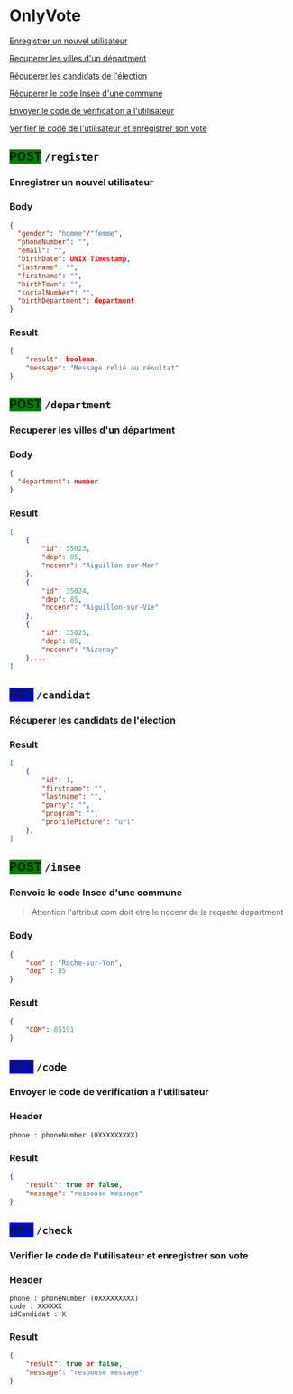 # OnlyVote

 [Enregistrer un nouvel utilisateur](#register) 

 [Recuperer les villes d'un départment](#department) 

 [Récuperer les candidats de l'élection](#candidat) 

 [Récuperer le code Insee d'une commune](#insee) 

 [Envoyer le code de vérification a l'utilisateur](#code) 

 [Verifier le code de l'utilisateur et enregistrer son vote](#check) 

## <span style="background:green">POST</span> ```/register```  <a id="register"></a> 

### Enregistrer un nouvel utilisateur

### Body 

```json
{
  "gender": "homme"/"femme",
  "phoneNumber": "",
  "email": "",
  "birthDate": UNIX Timestamp,
  "lastname": "",
  "firstname": "",
  "birthTown": "",
  "socialNumber": "",
  "birthDepartment": department
}
```
### Result

```json
{
    "result": boolean, 
    "message": "Message relié au résultat"
}
```

## <span style="background:green">POST</span> ```/department``` <a id="department"></a> 

### Recuperer les villes d'un départment

### Body 

```json
{
  "department": number
}
```
### Result

```json
[
	{
		"id": 35023,
		"dep": 85,
		"nccenr": "Aiguillon-sur-Mer"
	},
	{
		"id": 35024,
		"dep": 85,
		"nccenr": "Aiguillon-sur-Vie"
	},
	{
		"id": 35025,
		"dep": 85,
		"nccenr": "Aizenay"
	},...
]
```






## <span style="background:blue">GET</span> ```/candidat``` <a id="candidat"></a> 

### Récuperer les candidats de l'élection

### Result

```json
[
	{
		"id": 1,
		"firstname": "",
		"lastname": "",
		"party": "",
		"program": "",
		"profilePicture": "url"
	},
]
```

## <span style="background:green">POST</span> ```/insee``` <a id="insee"></a> 

### Renvoie le code Insee d'une commune

> Attention l'attribut com doit etre le nccenr de la requete department

### Body 

```json
{
	"com" : "Roche-sur-Yon",
	"dep" : 85
}
```
### Result

```json
{
	"COM": 85191
}
```

## <span style="background:blue">GET</span> ```/code``` <a id="code"></a> 

### Envoyer le code de vérification a l'utilisateur

### Header

```
phone : phoneNumber (0XXXXXXXXX)
```

### Result

```json
{
	"result": true or false,
	"message": "response message"
}
```

## <span style="background:blue">GET</span> ```/check``` <a id="check"></a> 

### Verifier le code de l'utilisateur et enregistrer son vote

### Header

```
phone : phoneNumber (0XXXXXXXXX)
code : XXXXXX
idCandidat : X
```

### Result

```json
{
	"result": true or false,
	"message": "response message"
}
```



